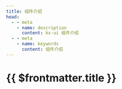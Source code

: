 ```yaml
--- 
title: 组件介绍
head:
  - - meta
    - name: description
      content: kx-ui 组件介绍
  - - meta
    - name: keywords
      content: 组件介绍
---
```


# {{ $frontmatter.title }}

